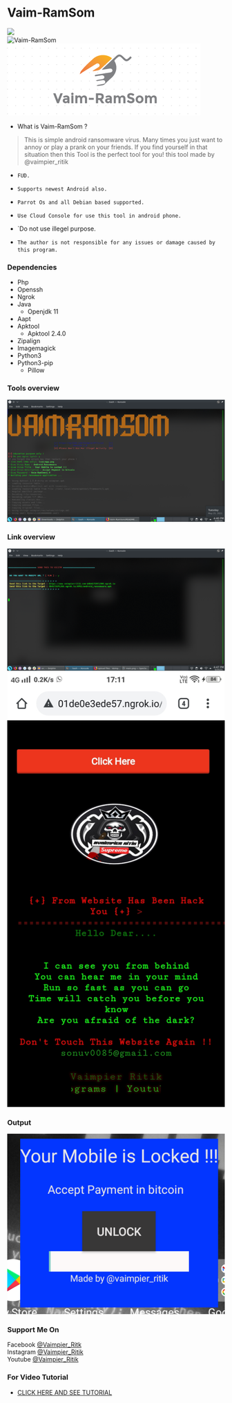 # Vaim-RamSom
<img src="https://img.shields.io/badge/Vaim--RamSom-Android%20Ransomware-brightgreen"><br>
<img title="Vaim-RamSom" src="https://img.shields.io/badge/version-1.0-red"><br>
<img src="src/Vaim-RamSom.png"><br>


- What is Vaim-RamSom ?
> This is simple android ransomware virus.
> Many times you just want to annoy or play a prank on your friends.
> If you find yourself in that situation then this Tool is the perfect tool for you!
> this tool made by @vaimpier_ritik

* `FUD.`

* `Supports newest Android also.`

* `Parrot Os and all Debian based supported.`

* `Use Cloud Console for use this tool in android phone.`

* `Do not use illegel purpose.

* `The author is not responsible for any issues or damage caused by this program.   `



### Dependencies

- Php
- Openssh
- Ngrok
- Java
  - Openjdk 11
- Aapt
- Apktool
  - Apktool 2.4.0
- Zipalign
- Imagemagick
- Python3
- Python3-pip
  - Pillow

### Tools overview
<img src="src/main.png"></img>

### Link overview
<img src="src/link.png"></img><img src="src/link2.jpg"></img>

### Output 
<img src="src/app.png"></img>

### Support Me On
Facebook [@Vaimpier_Ritk](https://www.facebook.com/vaimpier.ritik.143)<br>
Instagram [@Vaimpier_Ritik](https://instagram.com/vaimpier_ritik)<br>
Youtube [@Vaimpier_Ritik](https://www.youtube.com/channel/UCDWhaLh7OIKzH4Bk952l7Iw)


### For Video Tutorial
- <a href="https://www.youtube.com/channel/UCDWhaLh7OIKzH4Bk952l7Iw"> CLICK HERE AND SEE TUTORIAL </a>
